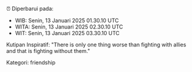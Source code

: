 ⏰ Diperbarui pada:
- WIB: Senin, 13 Januari 2025 01.30.10 UTC
- WITA: Senin, 13 Januari 2025 02.30.10 UTC
- WIT: Senin, 13 Januari 2025 03.30.10 UTC

Kutipan Inspiratif:
"There is only one thing worse than fighting with allies and that is fighting without them."


Kategori: friendship

